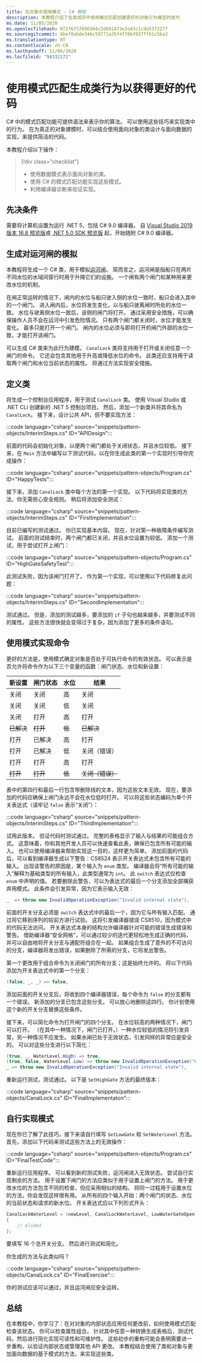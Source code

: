 ```yaml
---
title: 在对象中使用模式 - C# 教程
description: 本教程介绍了在类成员中使用模式匹配创建更好的对象行为模型的技巧
ms.date: 11/05/2020
ms.openlocfilehash: 072f6f57696504c2d691473e3a43c1cda53f227f
ms.sourcegitcommit: 6bef8abde346c59771a35f4f76bf037ff61c5ba3
ms.translationtype: HT
ms.contentlocale: zh-CN
ms.lasthandoff: 11/06/2020
ms.locfileid: "94332172"
---
```

# <a name="use-pattern-matching-to-build-your-class-behavior-for-better-code"></a>使用模式匹配生成类行为以获得更好的代码

C# 中的模式匹配功能可提供语法来表示你的算法。 可以使用这些技巧来实现类中的行为。 在为真正的对象建模时，可以结合使用面向对象的类设计与面向数据的实现，来提供简洁的代码。

本教程介绍以下操作：

> [!div class="checklist"]
>
> - 使用数据模式表示面向对象的类。
> - 使用 C# 的模式匹配功能实现这些模式。
> - 利用编译器诊断来验证实现。

## <a name="prerequisites"></a>先决条件

需要将计算机设置为运行 .NET 5，包括 C# 9.0 编译器。 自 [Visual Studio 2019 版本 16.8 预览版](https://visualstudio.microsoft.com/vs/preview/)或 [.NET 5.0 SDK 预览版](https://dotnet.microsoft.com/download/dotnet/5.0) 起，开始随附 C# 9.0 编译器。

## <a name="build-a-simulation-of-a-canal-lock"></a>生成对运河闸的模拟

本教程将生成一个 C# 类，用于模拟[运河闸](https://en.wikipedia.org/wiki/Lock_(water_navigation))。 简而言之，运河闸是指船只在两片不同水位的水域间穿行时用于升降它们的设施。 一个闸有两个闸门和某种用来更改水位的机制。

在闸正常运转的情况下，闸内的水位与船只驶入侧的水位一致时，船只会进入其中的一个闸门。 进入闸内后，水位将发生变化，以与船只驶离闸时所处的水位一致。 水位与驶离侧水位一致后，该侧的闸门将打开。 通过采用安全措施，可以确保操作人员不会在运河中引发危险情况。 只有两个闸门都关闭时，水位才能发生变化。 最多只能打开一个闸门。 闸内的水位必须与即将打开的闸门外部的水位一致，才能打开该闸门。

可以生成 C# 类来为此行为建模。 `CanalLock` 类将支持用于打开或关闭任意一个闸门的命令。 它还会包含其他用于升高或降低水位的命令。 此类还应支持用于读取两个闸门和水位当前状态的属性。 将通过方法实现安全措施。

## <a name="define-a-class"></a>定义类

将生成一个控制台应用程序，用于测试 `CanalLock` 类。 使用 Visual Studio 或 .NET CLI 创建新的 .NET 5 控制台项目。 然后，添加一个新类并将其命名为 `CanalLock`。 接下来，设计公共 API，但不要实现方法：

:::code language="csharp" source="snippets/pattern-objects/InterimSteps.cs" ID="APIDesign":::

前面的代码会初始化对象，以便两个闸门都处于关闭状态，并且水位较低。 接下来，在 `Main` 方法中编写以下测试代码，以在你生成此类的第一个实现时引导你完成操作：

:::code language="csharp" source="snippets/pattern-objects/Program.cs" ID="HappyTests":::

接下来，添加 `CanalLock` 类中每个方法的第一个实现。 以下代码将实现类的方法，你无需担心安全规则。 稍后将添加安全测试：

:::code language="csharp" source="snippets/pattern-objects/InterimSteps.cs" ID="FirstImplementation":::

目前已编写的测试通过。 你已实现基本内容。 现在，针对第一种故障条件编写测试。 前面的测试结束时，两个闸门都已关闭，并且水位设置为较低。 添加一个测试，用于尝试打开上闸门：

:::code language="csharp" source="snippets/pattern-objects/Program.cs" ID="HighGateSafetyTest":::

此测试失败，因为该闸门打开了。 作为第一个实现，可以使用以下代码修复此问题：

:::code language="csharp" source="snippets/pattern-objects/InterimSteps.cs" ID="SecondImplementation":::

测试通过。 但是，添加的测试越多，要添加的 `if` 子句也越来越多，并要测试不同的属性。 这些方法很快就会变得过于复杂，因为添加了更多的条件语句。

## <a name="implement-the-commands-with-patterns"></a>使用模式实现命令

更好的方法是，使用模式确定对象是否处于可执行命令的有效状态。 可以表示是否允许将命令作为以下三个变量的函数：闸门状态、水位和新设置：

| 新设置 | 闸门状态 | 水位 | 结果             |
| ----------- | ---------- | ----------- | ------------------ |
| 关闭      | 关闭     | 高        | 关闭             |
| 关闭      | 关闭     | 低         | 关闭             |
| 关闭      | 打开       | 高        | 打开               |
| ~~已解决~~  | ~~打开~~   | ~~低~~     | ~~已解决~~         |
| 打开        | 已解决     | 高        | 打开               |
| 打开        | 已解决     | 低         | 关闭（错误）     |
| 打开        | 打开       | 高        | 打开               |
| ~~打开~~    | ~~打开~~   | ~~低~~     | ~~关闭（错误）~~ |

表中的第四行和最后一行包含带删除线的文本，因为这些文本无效。 现在，要添加的代码应确保上闸门永远不会在水位低时打开。  可以将这些状态编码为单个开关表达式（请牢记 `false` 表示“关闭”）：

:::code language="csharp" source="snippets/pattern-objects/InterimSteps.cs" ID="ThirdImplementation":::

试用此版本。 验证代码时测试通过。 完整的表格显示了输入与结果的可能组合方式。 这意味着，你和其他开发人员可以快速查看此表，确保已包含所有可能的输入。 也可以使用编译器来帮助实现这一目的，这样更为简单。 添加前面的代码后，可以看到编译器生成以下警告：CS8524 表示开关表达式未包含所有可能的输入。 出现该警告的原因是，某个输入为 `enum` 类型。 编译器会将“所有可能的输入”解释为基础类型的所有输入，此类型通常为 `int`。 此 `switch` 表达式仅检查 `enum` 中声明的值。 若要删除此警告，可以为表达式的最后一个分支添加全部捕获弃用模式。 此条件会引发异常，因为它表示输入无效：

```csharp
_  => throw new InvalidOperationException("Invalid internal state"),
```

前面的开关分支必须是 `switch` 表达式中的最后一个，因为它与所有输入匹配。 通过将它移到序列的较前方进行试验。 这将引发编译器错误 CS8510，因为模式中的代码无法访问。  开关表达式本身的结构允许编译器针对可能的错误生成错误和警告。 借助编译器“安全网格”，可以通过较少的迭代更轻松地生成正确的代码，并可以自由地将开关分支与通配符组合在一起。 如果组合生成了意外的不可访问的分支，编译器将发出错误，如果删除了所需的分支，它将发出警告。

第一个更改用于组合命令为关闭闸门的所有分支；这是始终允许的。 将以下代码添加为开关表达式中的第一个分支：

```csharp
(false, _, _) => false,
```

添加前面的开关分支后，将收到四个编译器错误，每个命令为 `false` 的分支都有一个错误。 新添加的分支已包含这些分支。 可以放心地删除这四行。 你计划使用这个新的开关分支替换这些条件。

接下来，可以简化命令为打开闸门的四个分支。 在水位较高的两种情况下，闸门可以打开。 （在其中一种情况下，闸门已打开。）一种水位较低的情况将引发异常，另一种情况不应发生。 如果水闸已处于无效状态，引发同样的异常应是安全的。 可以对这些分支进行以下简化：

```csharp
(true, _, WaterLevel.High) => true,
(true, false, WaterLevel.Low) => throw new InvalidOperationException("Cannot open high gate when the water is low"),
_ => throw new InvalidOperationException("Invalid internal state"),
```

重新运行测试，测试通过。 以下是 `SetHighGate` 方法的最终版本：

:::code language="csharp" source="snippets/pattern-objects/CanalLock.cs" ID="FinalImplementaton":::

## <a name="implement-patterns-yourself"></a>自行实现模式

现在你已了解了此技巧，接下来请自行填写 `SetLowGate` 和 `SetWaterLevel` 方法。  首先，添加以下代码来测试这些方法上的无效操作：

:::code language="csharp" source="snippets/pattern-objects/Program.cs" ID="FinalTestCode":::

重新运行应用程序。 可以看到新的测试失败，运河闸进入无效状态。 尝试自行实现剩余的方法。 用于设置下闸门的方法应类似于用于设置上闸门的方法。 用于更改水位的方法包含不同的检查，但应采用相似的结构。 将同一过程用于设置水位的方法，你会发现这样很有用。 从所有的四个输入开始：两个闸门的状态、水位的当前状态和请求的新水位。 开关表达式应以下列形式开头：

```csharp
CanalLockWaterLevel = (newLevel, CanalLockWaterLevel, LowWaterGateOpen, HighWaterGateOpen) switch
{
    // elided
};
```

要填写 16 个总开关分支。 然后进行测试和简化。

你生成的方法与此类似吗？

:::code language="csharp" source="snippets/pattern-objects/CanalLock.cs" ID="FinalExercise":::

你的测试应该可以通过，并且运河闸应安全运转。

## <a name="summary"></a>总结

在本教程中，你学习了：在对对象的内部状态应用任何更改前，如何使用模式匹配检查该状态。 你可以检查属性组合。 针对其中任意一种转换生成表格后，测试代码，然后进行简化实现可读性和可维护性。 这些初步的重构可能会表明需要进一步重构，以验证内部状态或管理其他 API 更改。 本教程结合使用了类和对象与更加面向数据的基于模式的方法，来实现这些类。
